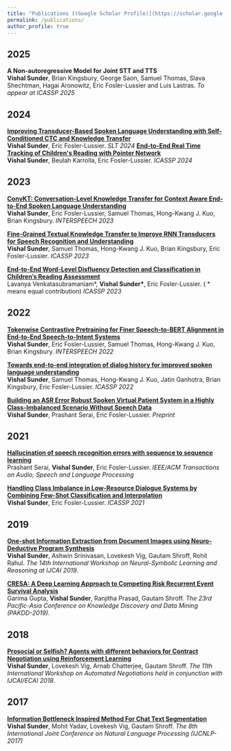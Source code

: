 ```yaml
---
title: "Publications [(Google Scholar Profile)](https://scholar.google.com/citations?user=7Gre5tsAAAAJ&hl=en)"
permalink: /publications/
author_profile: true
---
```

## 2025
<b>A Non-autoregressive Model for Joint STT and TTS</b> <br> <b>Vishal Sunder</b>, Brian Kingsbury, George Saon, Samuel Thomas, Slava Shechtman, Hagai Aronowitz, Eric Fosler-Lussier and Luis Lastras. <i>To appear at ICASSP 2025</i>

## 2024
<b>[Improving Transducer-Based Spoken Language Understanding with Self-Conditioned CTC and Knowledge Transfer](http://vishalsunder.github.io/files/SLT_2024-CR_sep11.pdf)</b> <br> <b>Vishal Sunder</b>, Eric Fosler-Lussier. <i>SLT 2024</i>
<b>[End-to-End Real Time Tracking of Children's Reading with Pointer Network](http://vishalsunder.github.io/files/ICASSP_2024-CR.pdf)</b> <br> <b>Vishal Sunder</b>, Beulah Karrolla, Eric Fosler-Lussier. <i>ICASSP 2024</i>

## 2023
<b>[ConvKT: Conversation-Level Knowledge Transfer for Context Aware End-to-End Spoken Language Understanding](http://vishalsunder.github.io/files/sunder23_interspeech.pdf)</b> <br> <b>Vishal Sunder</b>, Eric Fosler-Lussier, Samuel Thomas, Hong-Kwang J. Kuo, Brian Kingsbury. <i>INTERSPEECH 2023</i>

<b>[Fine-Grained Textual Knowledge Transfer to Improve RNN Transducers for Speech Recognition and Understanding](http://vishalsunder.github.io/files/ieee_rnnt_CR.pdf)</b> <br> <b>Vishal Sunder</b>, Samuel Thomas, Hong-Kwang J. Kuo, Brian Kingsbury, Eric Fosler-Lussier. <i>ICASSP 2023</i>

<b>[End-to-End Word-Level Disfluency Detection and Classification in Children’s Reading Assessment](http://vishalsunder.github.io/files/ieee_kids_CR.pdf)</b> <br> Lavanya Venkatasubramaniam*, <b>Vishal Sunder*</b>, Eric Fosler-Lussier. ( * means equal contribution) <i>ICASSP 2023</i>

## 2022

<b>[Tokenwise Contrastive Pretraining for Finer Speech-to-BERT Alignment in End-to-End Speech-to-Intent Systems](https://arxiv.org/pdf/2204.05188.pdf)</b> <br> <b>Vishal Sunder</b>, Eric Fosler-Lussier, Samuel Thomas, Hong-Kwang J. Kuo, Brian Kingsbury. <i>INTERSPEECH 2022</i>

<b>[Towards end-to-end integration of dialog history for improved spoken language understanding](https://arxiv.org/pdf/2204.05169.pdf)</b> <br> <b>Vishal Sunder</b>, Samuel Thomas, Hong-Kwang J. Kuo, Jatin Ganhotra, Brian Kingsbury, Eric Fosler-Lussier. <i>ICASSP 2022</i>

<b>[Building an ASR Error Robust Spoken Virtual Patient System in a Highly Class-Imbalanced Scenario Without Speech Data](https://arxiv.org/pdf/2204.05183.pdf)</b> <br> <b>Vishal Sunder</b>, Prashant Serai, Eric Fosler-Lussier. <i>Preprint</i>


## 2021

<b>[Hallucination of speech recognition errors with sequence to sequence learning](https://arxiv.org/pdf/2103.12258.pdf)</b> <br> Prashant Serai, <b>Vishal Sunder</b>, Eric Fosler-Lussier. <i>IEEE/ACM Transactions on Audio, Speech and Language Processing</i>

<b>[Handling Class Imbalance in Low-Resource Dialogue Systems by Combining Few-Shot Classification and Interpolation](https://arxiv.org/pdf/2010.15090.pdf)</b> <br> <b>Vishal Sunder</b>, Eric Fosler-Lussier. <i>ICASSP 2021</i>


## 2019
<b>[One-shot Information Extraction from Document Images using Neuro-Deductive Program Synthesis](http://vishalsunder.github.io/files/progsyn-paper.pdf)</b><br>
<b>Vishal Sunder</b>, Ashwin Srinivasan, Lovekesh Vig, Gautam Shroff, Rohit Rahul. <i>The 14th International Workshop on
Neural-Symbolic Learning and Reasoning at IJCAI 2019</i>.

<b>[CRESA: A Deep Learning Approach to Competing Risk Recurrent Event Survival Analysis](https://www.researchgate.net/profile/Garima-Gupta-35/publication/332193994_CRESA_A_Deep_Learning_Approach_to_Competing_Risks_Recurrent_Event_Survival_Analysis/links/5f02e077299bf1881603a353/CRESA-A-Deep-Learning-Approach-to-Competing-Risks-Recurrent-Event-Survival-Analysis.pdf)</b><br>
Garima Gupta, <b>Vishal Sunder</b>, Ranjitha Prasad, Gautam Shroff. <i>The 23rd Pacific-Asia Conference on Knowledge Discovery and Data Mining (PAKDD-2019)</i>.

## 2018

<b>[Prosocial or Selfish? Agents with different behaviors for Contract Negotiation using Reinforcement Learning](https://arxiv.org/pdf/1809.07066.pdf)</b><br>
<b>Vishal Sunder</b>, Lovekesh Vig, Arnab Chatterjee, Gautam Shroff. <i>The 11th International Workshop on Automated Negotiations held in conjunction with IJCAI/ECAI 2018</i>.

## 2017

<b>[Information Bottleneck Inspired Method For Chat Text Segmentation](https://aclanthology.org/I17-1020.pdf)</b> <br> <b>Vishal Sunder</b>, Mohit Yadav, Lovekesh Vig, Gautam Shroff. <i>The 8th International Joint Conference on Natural Language Processing (IJCNLP-2017)</i>

